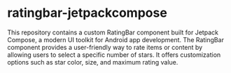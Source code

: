 # ratingbar-jetpackcompose
This repository contains a custom RatingBar component built for Jetpack Compose, a modern UI toolkit for Android app development. The RatingBar component provides a user-friendly way to rate items or content by allowing users to select a specific number of stars. It offers customization options such as star color, size, and maximum rating value.
